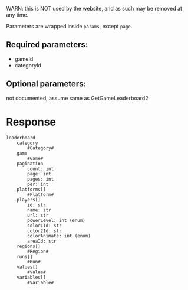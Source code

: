 WARN: this is NOT used by the website, and as such may be removed at any time.

Parameters are wrapped inside `params`, except `page`.

## Required parameters:
- gameId
- categoryId

## Optional parameters:
not documented, assume same as GetGameLeaderboard2

# Response
```
leaderboard
    category
        #Category#
    game
        #Game#
    pagination
        count: int
        page: int
        pages: int
        per: int
    platforms[]
        #Platform#
    players[]
        id: str
        name: str
        url: str
        powerLevel: int (enum)
        color1Id: str
        color2Id: str
        colorAnimate: int (enum)
        areaId: str
    regions[]
        #Region#
    runs[]
        #Run#
    values[]
        #Value#
    variables[]
        #Variable#
```